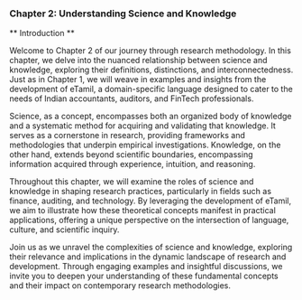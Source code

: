 ### Chapter 2: Understanding Science and Knowledge
** Introduction **

Welcome to Chapter 2 of our journey through research methodology. In this chapter, we delve into the nuanced relationship between science and knowledge, exploring their definitions, distinctions, and interconnectedness. Just as in Chapter 1, we will weave in examples and insights from the development of eTamil, a domain-specific language designed to cater to the needs of Indian accountants, auditors, and FinTech professionals.

Science, as a concept, encompasses both an organized body of knowledge and a systematic method for acquiring and validating that knowledge. It serves as a cornerstone in research, providing frameworks and methodologies that underpin empirical investigations. Knowledge, on the other hand, extends beyond scientific boundaries, encompassing information acquired through experience, intuition, and reasoning.

Throughout this chapter, we will examine the roles of science and knowledge in shaping research practices, particularly in fields such as finance, auditing, and technology. By leveraging the development of eTamil, we aim to illustrate how these theoretical concepts manifest in practical applications, offering a unique perspective on the intersection of language, culture, and scientific inquiry.

Join us as we unravel the complexities of science and knowledge, exploring their relevance and implications in the dynamic landscape of research and development. Through engaging examples and insightful discussions, we invite you to deepen your understanding of these fundamental concepts and their impact on contemporary research methodologies.
